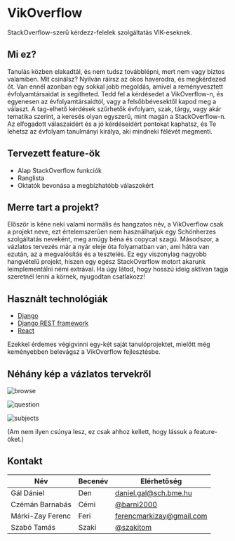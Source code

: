 # VikOverflow
StackOverflow-szerű kérdezz-felelek szolgáltatás VIK-eseknek.
## Mi ez?
Tanulás közben elakadtál, és nem tudsz továbblépni, mert nem vagy biztos valamiben. Mit csinálsz? Nyilván ráírsz az okos haverodra, és megkérdezed őt. Van ennél azonban egy sokkal jobb megoldás, amivel a reményvesztett évfolyamtársaidat is segítheted.
Tedd fel a kérdésedet a VikOverflow-n, és egyenesen az évfolyamtársaidtól, vagy a felsőbbévesektől kapod meg a választ. A tag-elhető kérdések szűrhetők évfolyam, szak, tárgy, vagy akár tematika szerint, a keresés olyan egyszerű, mint magán a StackOverflow-n. Az elfogadott válaszaidért és a jó kérdéseidért pontokat kaphatsz, és Te lehetsz az évfolyam tanulmányi királya, aki mindneki félévét megmenti.
## Tervezett feature-ök
* Alap StackOverflow funkciók
* Ranglista
* Oktatók bevonása a megbízhatóbb válaszokért
## Merre tart a projekt?
Először is kéne neki valami normális és hangzatos név, a VikOverflow csak a projekt neve, ezt értelemszerűen nem használhatjuk egy Schönherzes szolgáltatás neveként, meg amúgy béna és copycat szagú.
Másodszor, a vázlatos tervezés már a nyár eleje óta folyamatban van, ami hátra van ezután, az a megvalósítás és a tesztelés. Ez egy viszonylag nagyobb hangvételű projekt, hiszen egy egész StackOverflow motort akarunk leimplementálni némi extrával. Ha úgy látod, hogy hosszú ideig aktívan tagja szeretnél lenni a körnek, nyugodtan csatlakozz!
## Használt technológiák
* [Django](https://www.djangoproject.com/)
* [Django REST framework](http://www.django-rest-framework.org/)
* [React](https://reactjs.org/)

Ezekkel érdemes végigvinni egy-két saját tanulóprojektet, mielőtt még keményebben belevágsz a VikOverflow fejlesztésbe.
## Néhány kép a vázlatos tervekről
![browse](https://raw.githubusercontent.com/wiki/DevTeamSCH/vikoverflow/images/mockups/browse.PNG)

![question](https://raw.githubusercontent.com/wiki/DevTeamSCH/vikoverflow/images/mockups/question.PNG)

![subjects](https://raw.githubusercontent.com/wiki/DevTeamSCH/vikoverflow/images/mockups/subjects.PNG)

(Am nem ilyen csúnya lesz, ez csak ahhoz kellett, hogy lássuk a feature-öket.)
## Kontakt
|Név|Becenév|Elérhetőség|
|---|-------|-----|
|Gál Dániel|Den|daniel.gal@sch.bme.hu|
|Czémán Barnabás|Cémi|[@barni2000](https://github.com/barni2000)|
|Márki-Zay Ferenc|Feri|ferencmarkizay@gmail.com|
|Szabó Tamás|Szaki|[@szakitom](https://github.com/szakitom)|
